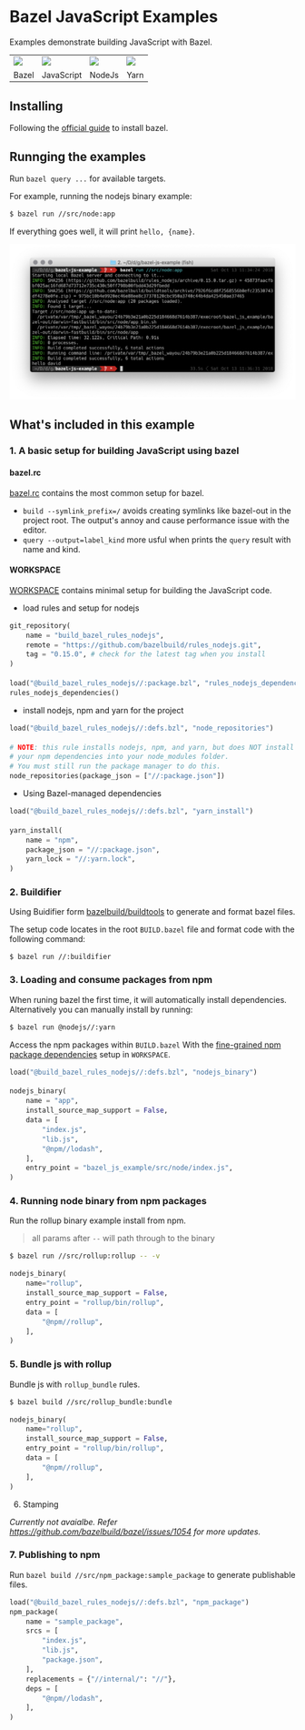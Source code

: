# Bazel JavaScript Examples

Examples demonstrate building JavaScript with Bazel.

<table>
    <tr>
        <td><a href="https://bazel.build/"><img src="https://bazel.build/images/bazel-icon.svg" height="120"/></a></td>
        <td><img src="https://upload.wikimedia.org/wikipedia/commons/6/6a/JavaScript-logo.png" height="120"/></td>
        <td><a href="https://nodejs.org/en/"><img src="https://nodejs.org/static/images/logo.svg" height="120"/></a></td>
        <td><a href="https://yarnpkg.com/en/"><img src="https://yarnpkg.com/assets/feature-speed.png" height="120"/></a></td>
    </tr>
    <tr>
        <td>Bazel</td>
        <td>JavaScript</td>
        <td>NodeJs</td>
        <td>Yarn</td>
    </tr>
</table>


## Installing

Following the [official guide](https://docs.bazel.build/versions/master/install.html) to install bazel.


## Runnging the examples

Run `bazel query ...` for available targets.

For example, running the nodejs binary example:

```bash
$ bazel run //src/node:app
```

If everything goes well, it will print `hello, {name}`.

![screenshot of the bazel javascript example building result](./assets/bazel_javascript_example.png)


## What's included in this example

### 1. A basic setup for building JavaScript using bazel

#### bazel.rc

[bazel.rc](./tools/bazel.rc) contains the most common setup for bazel.
- `build --symlink_prefix=/` avoids creating symlinks like bazel-out in the project root. The output's annoy and cause performance issue with the editor.
- `query --output=label_kind` more usful when prints the `query` result with name and kind.


#### WORKSPACE

[WORKSPACE](./WORKSPACE) contains minimal setup for building the JavaScript code.

- load rules and setup for nodejs

```python
git_repository(
    name = "build_bazel_rules_nodejs",
    remote = "https://github.com/bazelbuild/rules_nodejs.git",
    tag = "0.15.0", # check for the latest tag when you install
)

load("@build_bazel_rules_nodejs//:package.bzl", "rules_nodejs_dependencies")
rules_nodejs_dependencies()
```

- install nodejs, npm and yarn for the project

```python
load("@build_bazel_rules_nodejs//:defs.bzl", "node_repositories")

# NOTE: this rule installs nodejs, npm, and yarn, but does NOT install
# your npm dependencies into your node_modules folder.
# You must still run the package manager to do this.
node_repositories(package_json = ["//:package.json"])
```

- Using Bazel-managed dependencies

```python
load("@build_bazel_rules_nodejs//:defs.bzl", "yarn_install")

yarn_install(
    name = "npm",
    package_json = "//:package.json",
    yarn_lock = "//:yarn.lock",
)
```


### 2. Buildifier

Using Buidifier form [bazelbuild/buildtools](https://github.com/bazelbuild/buildtools) to generate and format bazel files.

The setup code locates in the root `BUILD.bazel` file and format code with the following command:

```
$ bazel run //:buildifier
```


### 3. Loading and consume packages from npm

When runing bazel the first time, it will automatically install dependencies. Alternatively you can manually install by running:

```bash
$ bazel run @nodejs//:yarn
```

Access the npm packages within `BUILD.bazel` With the [fine-grained npm package dependencies](https://github.com/bazelbuild/rules_nodejs#fine-grained-npm-package-dependencies) setup in `WORKSPACE`.

```python
load("@build_bazel_rules_nodejs//:defs.bzl", "nodejs_binary")

nodejs_binary(
    name = "app",
    install_source_map_support = False,
    data = [
        "index.js",
        "lib.js",
        "@npm//lodash",
    ],
    entry_point = "bazel_js_example/src/node/index.js",
)

```

### 4. Running node binary from npm packages

Run the rollup binary example install from npm.

> all params after `--` will path through to the binary

```bash
$ bazel run //src/rollup:rollup -- -v
```

```python
nodejs_binary(
    name="rollup",
    install_source_map_support = False,
    entry_point = "rollup/bin/rollup",
    data = [
        "@npm//rollup",
    ],
)
```


### 5. Bundle js with rollup

Bundle js with `rollup_bundle` rules.

```bash
$ bazel build //src/rollup_bundle:bundle
```

```python
nodejs_binary(
    name="rollup",
    install_source_map_support = False,
    entry_point = "rollup/bin/rollup",
    data = [
        "@npm//rollup",
    ],
)
```

6. Stamping

*Currently not avaialbe. Refer https://github.com/bazelbuild/bazel/issues/1054 for more updates.*


### 7. Publishing to npm

Run `bazel build //src/npm_package:sample_package` to generate publishable files.

```python
load("@build_bazel_rules_nodejs//:defs.bzl", "npm_package")
npm_package(
    name = "sample_package",
    srcs = [
        "index.js",
        "lib.js",
        "package.json",
    ],
    replacements = {"//internal/": "//"},
    deps = [
        "@npm//lodash",
    ],
)
```







